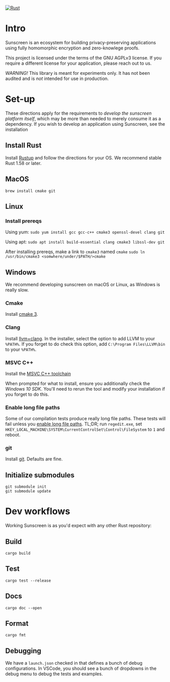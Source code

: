 [![Rust](https://github.com/Sunscreen-tech/Sunscreen/workflows/CI/badge.svg)](https://github.com/Sunscreen-tech/Sunscreen/actions/workflows/rust.yml)

# Intro

Sunscreen is an ecosystem for building privacy-preserving applications using fully homomorphic encryption and zero-knowlege proofs.

This project is licensed under the terms of the GNU AGPLv3 license. If you require a different license for your application, please reach out to us.

*WARNING!* This library is meant for experiments only. It has not been audited and is *not* intended for use in production. 

# Set-up
These directions apply for the requirements to *develop the sunscreen platform itself*, which may be more than needed to merely consume it as a dependency. If you wish to develop an application using Sunscreen, see the installation 

## Install Rust
Install [Rustup](https://rustup.rs/) and follow the directions for your OS. We recommend stable Rust 1.58 or later.

## MacOS
```brew install cmake git```

## Linux
### Install prereqs
Using yum:
```sudo yum install gcc gcc-c++ cmake3 openssl-devel clang git```

Using apt:
```sudo apt install build-essential clang cmake3 libssl-dev git```

After installing prereqs, make a link to `cmake3` named `cmake`
```sudo ln /usr/bin/cmake3 <somwhere/under/$PATH/>cmake```

## Windows
We recommend developing sunscreen on macOS or Linux, as Windows is really slow.

### Cmake
Install [cmake 3](https://github.com/Kitware/CMake/releases/download/v3.23.0-rc2/cmake-3.23.0-rc2-windows-x86_64.msi).

### Clang
Install [llvm+clang](https://github.com/llvm/llvm-project/releases/download/llvmorg-13.0.0/LLVM-13.0.0-win64.exe). In the installer, select the option to add LLVM to your `%PATH%`. If you forget to do check this option, add `C:\Program Files\LLVM\bin` to your `%PATH%`.

### MSVC C++
Install the [MSVC C++ toolchain](https://aka.ms/vs/17/release/vs_BuildTools.exe)

When prompted for what to install, ensure you additionally check the *Windows 10 SDK*. You'll need to rerun the tool and modify your installation if you forget to do this.

### Enable long file paths
Some of our compilation tests produce really long file paths. These tests will fail unless you [enable long file paths](https://www.howtogeek.com/266621/how-to-make-windows-10-accept-file-paths-over-260-characters/). TL;DR; run `regedit.exe`, set `HKEY_LOCAL_MACHINE\SYSTEM\CurrentControlSet\Control\FileSystem` to `1` and reboot.

### git
Install [git](https://git-scm.com/download/win). Defaults are fine.

## Initialize submodules
```
git submodule init
git submodule update
```

# Dev workflows
Working Sunscreen is as you'd expect with any other Rust repository:

## Build
```cargo build```

## Test
```cargo test --release```

## Docs
```cargo doc --open```

## Format
```cargo fmt```

## Debugging
We have a `launch.json` checked in that defines a bunch of debug configurations. In VSCode, you should see a bunch of dropdowns in the debug menu to debug the tests and examples.
